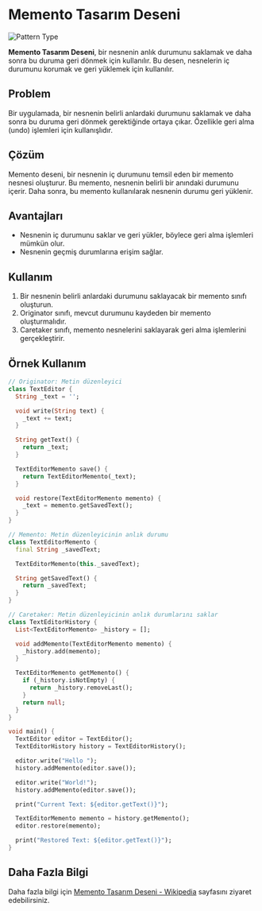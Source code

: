 
# Memento Tasarım Deseni

![Pattern Type](https://img.shields.io/badge/Pattern%20Type-Behavioral-blue)

**Memento Tasarım Deseni**, bir nesnenin anlık durumunu saklamak ve daha sonra bu duruma geri dönmek için kullanılır. Bu desen, nesnelerin iç durumunu korumak ve geri yüklemek için kullanılır.

## Problem

Bir uygulamada, bir nesnenin belirli anlardaki durumunu saklamak ve daha sonra bu duruma geri dönmek gerektiğinde ortaya çıkar. Özellikle geri alma (undo) işlemleri için kullanışlıdır.

## Çözüm

Memento deseni, bir nesnenin iç durumunu temsil eden bir memento nesnesi oluşturur. Bu memento, nesnenin belirli bir anındaki durumunu içerir. Daha sonra, bu memento kullanılarak nesnenin durumu geri yüklenir.

## Avantajları

- Nesnenin iç durumunu saklar ve geri yükler, böylece geri alma işlemleri mümkün olur.
- Nesnenin geçmiş durumlarına erişim sağlar.

## Kullanım

1. Bir nesnenin belirli anlardaki durumunu saklayacak bir memento sınıfı oluşturun.
2. Originator sınıfı, mevcut durumunu kaydeden bir memento oluşturmalıdır.
3. Caretaker sınıfı, memento nesnelerini saklayarak geri alma işlemlerini gerçekleştirir.

## Örnek Kullanım

```dart
// Originator: Metin düzenleyici
class TextEditor {
  String _text = '';

  void write(String text) {
    _text += text;
  }

  String getText() {
    return _text;
  }

  TextEditorMemento save() {
    return TextEditorMemento(_text);
  }

  void restore(TextEditorMemento memento) {
    _text = memento.getSavedText();
  }
}

// Memento: Metin düzenleyicinin anlık durumu
class TextEditorMemento {
  final String _savedText;

  TextEditorMemento(this._savedText);

  String getSavedText() {
    return _savedText;
  }
}

// Caretaker: Metin düzenleyicinin anlık durumlarını saklar
class TextEditorHistory {
  List<TextEditorMemento> _history = [];

  void addMemento(TextEditorMemento memento) {
    _history.add(memento);
  }

  TextEditorMemento getMemento() {
    if (_history.isNotEmpty) {
      return _history.removeLast();
    }
    return null;
  }
}

void main() {
  TextEditor editor = TextEditor();
  TextEditorHistory history = TextEditorHistory();

  editor.write("Hello ");
  history.addMemento(editor.save());

  editor.write("World!");
  history.addMemento(editor.save());

  print("Current Text: ${editor.getText()}");

  TextEditorMemento memento = history.getMemento();
  editor.restore(memento);

  print("Restored Text: ${editor.getText()}");
}
```


## Daha Fazla Bilgi

Daha fazla bilgi için [Memento Tasarım Deseni - Wikipedia](https://en.wikipedia.org/wiki/Memento_pattern) sayfasını ziyaret edebilirsiniz.
